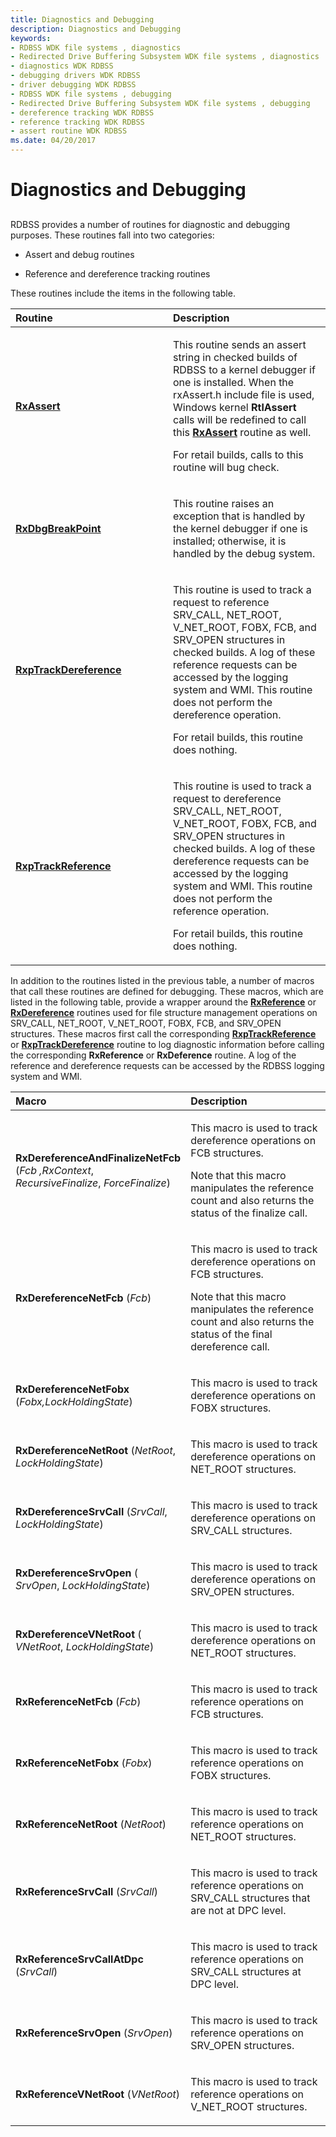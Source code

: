 ```yaml
---
title: Diagnostics and Debugging
description: Diagnostics and Debugging
keywords:
- RDBSS WDK file systems , diagnostics
- Redirected Drive Buffering Subsystem WDK file systems , diagnostics
- diagnostics WDK RDBSS
- debugging drivers WDK RDBSS
- driver debugging WDK RDBSS
- RDBSS WDK file systems , debugging
- Redirected Drive Buffering Subsystem WDK file systems , debugging
- dereference tracking WDK RDBSS
- reference tracking WDK RDBSS
- assert routine WDK RDBSS
ms.date: 04/20/2017
---
```


# Diagnostics and Debugging


## <span id="ddk_diagnostics_and_debugging_if"></span><span id="DDK_DIAGNOSTICS_AND_DEBUGGING_IF"></span>


RDBSS provides a number of routines for diagnostic and debugging purposes. These routines fall into two categories:

-   Assert and debug routines

-   Reference and dereference tracking routines

These routines include the items in the following table.

<table>
<colgroup>
<col width="50%" />
<col width="50%" />
</colgroup>
<thead>
<tr class="header">
<th align="left">Routine</th>
<th align="left">Description</th>
</tr>
</thead>
<tbody>
<tr class="odd">
<td align="left"><p><a href="/windows-hardware/drivers/ifs/rxassert" data-raw-source="[&lt;strong&gt;RxAssert&lt;/strong&gt;](./rxassert.md)"><strong>RxAssert</strong></a></p></td>
<td align="left"><p>This routine sends an assert string in checked builds of RDBSS to a kernel debugger if one is installed. When the rxAssert.h include file is used, Windows kernel <strong>RtlAssert</strong> calls will be redefined to call this <a href="/windows-hardware/drivers/ifs/rxassert" data-raw-source="[&lt;strong&gt;RxAssert&lt;/strong&gt;](./rxassert.md)"><strong>RxAssert</strong></a> routine as well.</p>
<p>For retail builds, calls to this routine will bug check.</p></td>
</tr>
<tr class="even">
<td align="left"><p><a href="/windows-hardware/drivers/ifs/rxdbgbreakpoint" data-raw-source="[&lt;strong&gt;RxDbgBreakPoint&lt;/strong&gt;](./rxdbgbreakpoint.md)"><strong>RxDbgBreakPoint</strong></a></p></td>
<td align="left"><p>This routine raises an exception that is handled by the kernel debugger if one is installed; otherwise, it is handled by the debug system.</p></td>
</tr>
<tr class="odd">
<td align="left"><p><a href="/windows-hardware/drivers/ddi/fcb/nf-fcb-rxptrackdereference" data-raw-source="[&lt;strong&gt;RxpTrackDereference&lt;/strong&gt;](/windows-hardware/drivers/ddi/fcb/nf-fcb-rxptrackdereference)"><strong>RxpTrackDereference</strong></a></p></td>
<td align="left"><p>This routine is used to track a request to reference SRV_CALL, NET_ROOT, V_NET_ROOT, FOBX, FCB, and SRV_OPEN structures in checked builds. A log of these reference requests can be accessed by the logging system and WMI. This routine does not perform the dereference operation.</p>
<p>For retail builds, this routine does nothing.</p></td>
</tr>
<tr class="even">
<td align="left"><p><a href="/windows-hardware/drivers/ddi/fcb/nf-fcb-rxptrackreference" data-raw-source="[&lt;strong&gt;RxpTrackReference&lt;/strong&gt;](/windows-hardware/drivers/ddi/fcb/nf-fcb-rxptrackreference)"><strong>RxpTrackReference</strong></a></p></td>
<td align="left"><p>This routine is used to track a request to dereference SRV_CALL, NET_ROOT, V_NET_ROOT, FOBX, FCB, and SRV_OPEN structures in checked builds. A log of these dereference requests can be accessed by the logging system and WMI. This routine does not perform the reference operation.</p>
<p>For retail builds, this routine does nothing.</p></td>
</tr>
</tbody>
</table>

 

In addition to the routines listed in the previous table, a number of macros that call these routines are defined for debugging. These macros, which are listed in the following table, provide a wrapper around the [**RxReference**](/windows-hardware/drivers/ddi/rxprocs/nf-rxprocs-rxreference) or [**RxDereference**](/windows-hardware/drivers/ddi/rxprocs/nf-rxprocs-rxdereference) routines used for file structure management operations on SRV\_CALL, NET\_ROOT, V\_NET\_ROOT, FOBX, FCB, and SRV\_OPEN structures. These macros first call the corresponding [**RxpTrackReference**](/windows-hardware/drivers/ddi/fcb/nf-fcb-rxptrackreference) or [**RxpTrackDereference**](/windows-hardware/drivers/ddi/fcb/nf-fcb-rxptrackdereference) routine to log diagnostic information before calling the corresponding **RxReference** or **RxDeference** routine. A log of the reference and dereference requests can be accessed by the RDBSS logging system and WMI.

<table>
<colgroup>
<col width="50%" />
<col width="50%" />
</colgroup>
<thead>
<tr class="header">
<th align="left">Macro</th>
<th align="left">Description</th>
</tr>
</thead>
<tbody>
<tr class="odd">
<td align="left"><p><strong>RxDereferenceAndFinalizeNetFcb</strong> (<em>Fcb ,RxContext</em>, <em>RecursiveFinalize</em>, <em>ForceFinalize</em>)</p></td>
<td align="left"><p>This macro is used to track dereference operations on FCB structures.</p>
<p>Note that this macro manipulates the reference count and also returns the status of the finalize call.</p></td>
</tr>
<tr class="even">
<td align="left"><p><strong>RxDereferenceNetFcb</strong> (<em>Fcb</em>)</p></td>
<td align="left"><p>This macro is used to track dereference operations on FCB structures.</p>
<p>Note that this macro manipulates the reference count and also returns the status of the final dereference call.</p></td>
</tr>
<tr class="odd">
<td align="left"><p><strong>RxDereferenceNetFobx</strong> (<em>Fobx,LockHoldingState</em>)</p></td>
<td align="left"><p>This macro is used to track dereference operations on FOBX structures.</p></td>
</tr>
<tr class="even">
<td align="left"><p><strong>RxDereferenceNetRoot</strong> (<em>NetRoot</em>, <em>LockHoldingState</em>)</p></td>
<td align="left"><p>This macro is used to track dereference operations on NET_ROOT structures.</p></td>
</tr>
<tr class="odd">
<td align="left"><p><strong>RxDereferenceSrvCall</strong> (<em>SrvCall</em>, <em>LockHoldingState</em>)</p></td>
<td align="left"><p>This macro is used to track dereference operations on SRV_CALL structures.</p></td>
</tr>
<tr class="even">
<td align="left"><p><strong>RxDereferenceSrvOpen</strong> ( <em>SrvOpen</em>, <em>LockHoldingState</em>)</p></td>
<td align="left"><p>This macro is used to track dereference operations on SRV_OPEN structures.</p></td>
</tr>
<tr class="odd">
<td align="left"><p><strong>RxDereferenceVNetRoot</strong> ( <em>VNetRoot</em>, <em>LockHoldingState</em>)</p></td>
<td align="left"><p>This macro is used to track dereference operations on NET_ROOT structures.</p></td>
</tr>
<tr class="even">
<td align="left"><p><strong>RxReferenceNetFcb</strong> (<em>Fcb</em>)</p></td>
<td align="left"><p>This macro is used to track reference operations on FCB structures.</p></td>
</tr>
<tr class="odd">
<td align="left"><p><strong>RxReferenceNetFobx</strong> (<em>Fobx</em>)</p></td>
<td align="left"><p>This macro is used to track reference operations on FOBX structures.</p></td>
</tr>
<tr class="even">
<td align="left"><p><strong>RxReferenceNetRoot</strong> (<em>NetRoot</em>)</p></td>
<td align="left"><p>This macro is used to track reference operations on NET_ROOT structures.</p></td>
</tr>
<tr class="odd">
<td align="left"><p><strong>RxReferenceSrvCall</strong> (<em>SrvCall</em>)</p></td>
<td align="left"><p>This macro is used to track reference operations on SRV_CALL structures that are not at DPC level.</p></td>
</tr>
<tr class="even">
<td align="left"><p><strong>RxReferenceSrvCallAtDpc</strong> (<em>SrvCall</em>)</p></td>
<td align="left"><p>This macro is used to track reference operations on SRV_CALL structures at DPC level.</p></td>
</tr>
<tr class="odd">
<td align="left"><p><strong>RxReferenceSrvOpen</strong> (<em>SrvOpen</em>)</p></td>
<td align="left"><p>This macro is used to track reference operations on SRV_OPEN structures.</p></td>
</tr>
<tr class="even">
<td align="left"><p><strong>RxReferenceVNetRoot</strong> (<em>VNetRoot</em>)</p></td>
<td align="left"><p>This macro is used to track reference operations on V_NET_ROOT structures.</p></td>
</tr>
</tbody>
</table>

 

